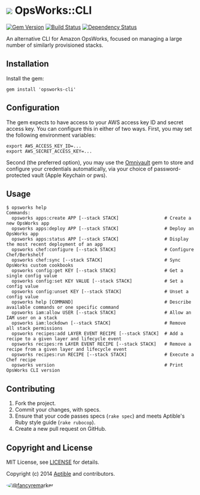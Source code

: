 # ![](https://raw.github.com/aptible/straptible/master/lib/straptible/rails/templates/public.api/icon-60px.png) OpsWorks::CLI

[![Gem Version](https://badge.fury.io/rb/opsworks-cli.png)](https://rubygems.org/gems/opsworks-cli)
[![Build Status](https://travis-ci.org/aptible/opsworks-cli.png?branch=master)](https://travis-ci.org/aptible/opsworks-cli)
[![Dependency Status](https://gemnasium.com/aptible/opsworks-cli.png)](https://gemnasium.com/aptible/opsworks-cli)

An alternative CLI for Amazon OpsWorks, focused on managing a large number of similarly provisioned stacks.

## Installation

Install the gem:

    gem install 'opsworks-cli'

## Configuration

The gem expects to have access to your AWS access key ID and secret access key. You can configure this in either of two ways. First, you may set the following environment variables:

    export AWS_ACCESS_KEY_ID=...
    export AWS_SECRET_ACCESS_KEY=...

Second (the preferred option), you may use the [Omnivault](https://github.com/aptible/omnivault) gem to store and configure your credentials automatically, via your choice of password-protected vault (Apple Keychain or pws).

## Usage

```
$ opsworks help
Commands:
  opsworks apps:create APP [--stack STACK]                 # Create a new OpsWorks app
  opsworks apps:deploy APP [--stack STACK]                 # Deploy an OpsWorks app
  opsworks apps:status APP [--stack STACK]                 # Display the most recent deployment of an app
  opsworks chef:configure [--stack STACK]                  # Configure Chef/Berkshelf
  opsworks chef:sync [--stack STACK]                       # Sync OpsWorks custom cookbooks
  opsworks config:get KEY [--stack STACK]                  # Get a single config value
  opsworks config:set KEY VALUE [--stack STACK]            # Set a config value
  opsworks config:unset KEY [--stack STACK]                # Unset a config value
  opsworks help [COMMAND]                                  # Describe available commands or one specific command
  opsworks iam:allow USER [--stack STACK]                  # Allow an IAM user on a stack
  opsworks iam:lockdown [--stack STACK]                    # Remove all stack permissions
  opsworks recipes:add LAYER EVENT RECIPE [--stack STACK]  # Add a recipe to a given layer and lifecycle event
  opsworks recipes:rm LAYER EVENT RECIPE [--stack STACK]   # Remove a recipe from a given layer and lifecycle event
  opsworks recipes:run RECIPE [--stack STACK]              # Execute a Chef recipe
  opsworks version                                         # Print OpsWorks CLI version
```

## Contributing

1. Fork the project.
1. Commit your changes, with specs.
1. Ensure that your code passes specs (`rake spec`) and meets Aptible's Ruby style guide (`rake rubocop`).
1. Create a new pull request on GitHub.

## Copyright and License

MIT License, see [LICENSE](LICENSE.md) for details.

Copyright (c) 2014 [Aptible](https://www.aptible.com) and contributors.

[<img src="https://s.gravatar.com/avatar/f7790b867ae619ae0496460aa28c5861?s=60" style="border-radius: 50%;" alt="@fancyremarker" />](https://github.com/fancyremarker)
